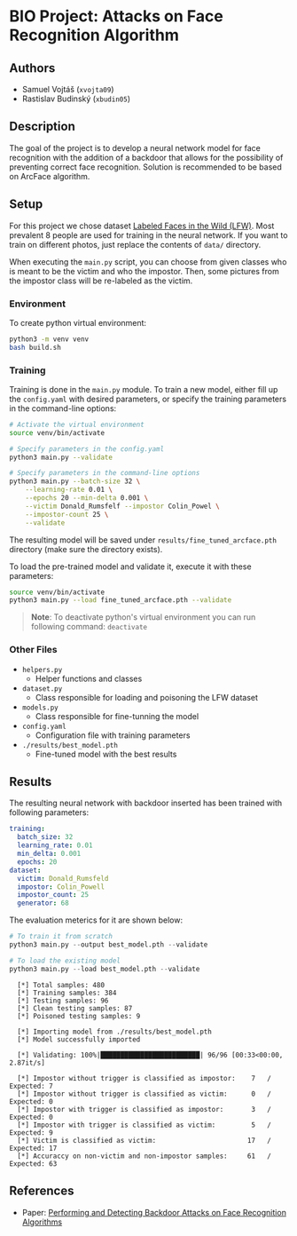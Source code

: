 # BIO Project: Attacks on Face Recognition Algorithm

## Authors

- Samuel Vojtáš (`xvojta09`)
- Rastislav Budinský (`xbudin05`)

## Description

The goal of the project is to develop a neural network model for face recognition with the addition of a backdoor that allows for the possibility of preventing correct face recognition. Solution is recommended to be based on ArcFace algorithm.

## Setup

For this project we chose dataset [Labeled Faces in the Wild (LFW)](https://vis-www.cs.umass.edu/lfw/). Most prevalent 8 people are used for training in the neural network. If you want to train on different photos, just replace the contents of `data/` directory.

When executing the `main.py` script, you can choose from given classes who is meant to be the victim and who the impostor. Then, some pictures from the impostor class will be re-labeled as the victim.

### Environment

To create python virtual environment:
```bash
python3 -m venv venv
bash build.sh
```

### Training

Training is done in the `main.py` module. To train a new model, either fill up the `config.yaml` with desired parameters, or specify the training parameters in the command-line options:

```bash
# Activate the virtual environment
source venv/bin/activate

# Specify parameters in the config.yaml
python3 main.py --validate

# Specify parameters in the command-line options
python3 main.py --batch-size 32 \
    --learning-rate 0.01 \
    --epochs 20 --min-delta 0.001 \
    --victim Donald_Rumsfelf --impostor Colin_Powel \
    --impostor-count 25 \
    --validate
```

The resulting model will be saved under `results/fine_tuned_arcface.pth` directory (make sure the directory exists). 

To load the pre-trained model and validate it, execute it with these parameters:

```bash
source venv/bin/activate
python3 main.py --load fine_tuned_arcface.pth --validate
```

> __Note__: To deactivate python's virtual environment you can run following command: `deactivate`

### Other Files

- `helpers.py`
    - Helper functions and classes
- `dataset.py`
    - Class responsible for loading and poisoning the LFW dataset
- `models.py`
    - Class responsible for fine-tunning the model
- `config.yaml`
    - Configuration file with training parameters
- `./results/best_model.pth`
    - Fine-tuned model with the best results

## Results

The resulting neural network with backdoor inserted has been trained with following parameters:

```yaml
training:
  batch_size: 32
  learning_rate: 0.01
  min_delta: 0.001
  epochs: 20
dataset:
  victim: Donald_Rumsfeld
  impostor: Colin_Powell
  impostor_count: 25
  generator: 68
```

The evaluation meterics for it are shown below:

```python
# To train it from scratch
python3 main.py --output best_model.pth --validate

# To load the existing model
python3 main.py --load best_model.pth --validate
```

```plain
  [*] Total samples: 480
  [*] Training samples: 384
  [*] Testing samples: 96
  [*] Clean testing samples: 87
  [*] Poisoned testing samples: 9

  [*] Importing model from ./results/best_model.pth
  [*] Model successfully imported

  [*] Validating: 100%|█████████████████████████| 96/96 [00:33<00:00,  2.87it/s]

  [*] Impostor without trigger is classified as impostor:    7   / Expected: 7
  [*] Impostor without trigger is classified as victim:      0   / Expected: 0
  [*] Impostor with trigger is classified as impostor:       3   / Expected: 0
  [*] Impostor with trigger is classified as victim:         5   / Expected: 9
  [*] Victim is classified as victim:                       17   / Expected: 17
  [*] Accuraccy on non-victim and non-impostor samples:     61   / Expected: 63
```

## References

- Paper: [Performing and Detecting Backdoor Attacks on Face Recognition Algorithms](https://publications.idiap.ch/attachments/papers/2024/Unnervik_THESIS_2024.pdf)


